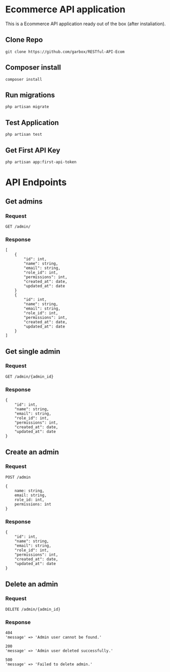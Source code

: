 # Ecommerce API application

This is a Ecommerce API application ready out of the box (after instaliation).

## Clone Repo

    git clone https://github.com/garbox/RESTful-API-Ecom

## Composer install

    composer install

## Run migrations

    php artisan migrate

## Test Application

    php artisan test

## Get First API Key

    php artisan app:first-api-token   

# API Endpoints 

## Get admins

### Request

`GET /admin/`

### Response
```
[
    { 
        "id": int, 
        "name": string, 
        "email": string, 
        "role_id": int, 
        "permissions": int, 
        "created_at": date, 
        "updated_at": date
    }
    { 
        "id": int, 
        "name": string, 
        "email": string, 
        "role_id": int, 
        "permissions": int, 
        "created_at": date, 
        "updated_at": date 
    }
]   
```

## Get single admin

### Request

`GET /admin/{admin_id}`

### Response
```
{ 
    "id": int, 
    "name": string, 
    "email": string, 
    "role_id": int, 
    "permissions": int, 
    "created_at": date, 
    "updated_at": date
}
```

## Create an admin

### Request

`POST /admin`
```
{
    name: string,
    email: string,
    role_id: int,
    permissions: int
}
```

### Response
```
{ 
    "id": int, 
    "name": string, 
    "email": string, 
    "role_id": int, 
    "permissions": int, 
    "created_at": date, 
    "updated_at": date
}
```

## Delete an admin

### Request

`DELETE /admin/{admin_id}`

### Response
```
404 
'message' => 'Admin user cannot be found.'

200
'message' => 'Admin user deleted successfully.'

500
'message' => 'Failed to delete admin.'
```